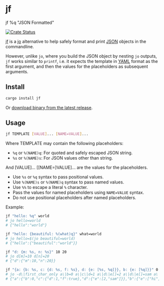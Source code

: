 # jf

jf %q "JSON Formatted"

[![Crate Status](https://img.shields.io/crates/v/jf.svg)](https://crates.io/crates/jf)

[jf][jf] is a [jo][jo] alternative to help safely format and print [JSON][json] objects in the commandline.

However, unlike `jo`, where you build the JSON object by nesting `jo` outputs,
`jf` works similar to `printf`, i.e. it expects the template in [YAML][yaml] format as the first argument, and then the values for the placeholders as subsequent arguments.

## Install

```bash
cargo install jf
```

Or [download binary from the latest release][bins].

## Usage

```bash
jf TEMPLATE [VALUE]... [NAME=VALUE]...
```

Where TEMPLATE may contain the following placeholders:

- `%q` or `%(NAME)q`: For quoted and safely escaped JSON string.
- `%s` or `%(NAME)s`: For JSON values other than string.

And [VALUE]... [[NAME=]VALUE]... are the values for the placeholders.

- Use `%s` or `%q` syntax to pass positional values.
- Use `%(NAME)s` or `%(NAME)q` syntax to pass named values.
- Use `%%` to escape a literal `%` character.
- Pass the values for named placeholders using `NAME=VALUE` syntax.
- Do not use positional placeholders after named placeholders.

Example:

```bash
jf "hello: %q" world
# jo hello=world
# {"hello":"world"}

jf "hello: {beautiful: %(what)q}" what=world
# jo hello=$(jo beautiful=world)
# {"hello":{"beautiful":"world"}}

jf "d: {m: %s, n: %s}" 10 20
# jo d[m]=10 d[n]=20
# {"d":{"m":10,"n":20}}

jf "{a: {b: %s, c: {d: %s, f: %s}, d: {e: [%s, %q]}}, b: {e: [%q]}}" 0 1 true 2 sam hi
# jo -d\|first_char_only a\|b=0 a\|c\|d=1 a\|d\|e[]=2 a\|d\|e[]=sam a\|c[f]@1 b\|e[]g=hi
# {"a":{"b":0,"c":{"d":1,"f":true},"d":{"e":[2,"sam"]}},"b":{"e":["hi"]}}
```

[jf]: https://github.com/sayanarijit/jf
[jo]: https://github.com/jpmens/jo
[yaml]: https://yaml.org
[json]: https://json.org
[bins]: https://github.com/sayanarijit/jf/releases/latest
